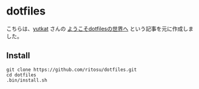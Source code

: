 # dotfiles

こちらは、[yutkat](https://github.com/yutkat) さんの [ようこそdotfilesの世界へ](https://qiita.com/yutkat/items/c6c7584d9795799ee164) という記事を元に作成しました。

## Install
```
git clone https://github.com/ritosu/dotfiles.git
cd dotfiles
.bin/install.sh
```
